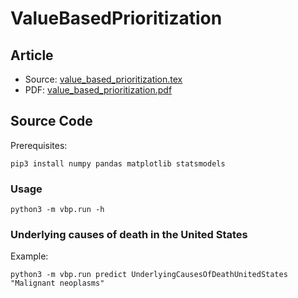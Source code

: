 # ValueBasedPrioritization

## Article

* Source: [value_based_prioritization.tex](value_based_prioritization.tex)
* PDF: [value_based_prioritization.pdf](value_based_prioritization.pdf)

## Source Code

Prerequisites:

    pip3 install numpy pandas matplotlib statsmodels

### Usage

    python3 -m vbp.run -h

### Underlying causes of death in the United States

Example:

    python3 -m vbp.run predict UnderlyingCausesOfDeathUnitedStates "Malignant neoplasms"

